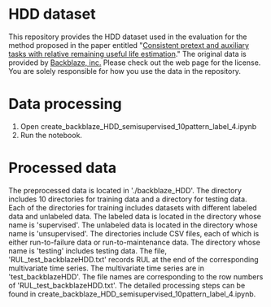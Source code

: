 # HDD dataset
This repository provides the HDD dataset used in the evaluation for the method proposed in the paper entitled "[Consistent pretext and auxiliary tasks with relative remaining useful life estimation](https://ieeexplore.ieee.org/document/10415283)." The original data is provided by [Backblaze, inc.](https://www.backblaze.com/cloud-storage/resources/hard-drive-test-data) Please check out the web page for the license. You are solely responsible for how you use the data in the repository.

# Data processing
1. Open create_backblaze_HDD_semisupervised_10pattern_label_4.ipynb
2. Run the notebook.

# Processed data
The preprocessed data is located in './backblaze_HDD'. The directory includes 10 directories for training data and a directory for testing data. Each of the directories for training includes datasets with different labeled data and unlabeled data. The labeled data is located in the directory whose name is 'supervised'. The unlabeled data is located in the directory whose name is 'unsupervised'. The directories include CSV files, each of which is either run-to-failure data or run-to-maintenance data. The directory whose name is 'testing' includes testing data. The file, 'RUL_test_backblazeHDD.txt' records RUL at the end of the corresponding multivariate time series. The multivariate time series are in 'test_backblazeHDD'. The file names are corresponding to the row numbers of 'RUL_test_backblazeHDD.txt'. The detailed processing steps can be found in create_backblaze_HDD_semisupervised_10pattern_label_4.ipynb.
